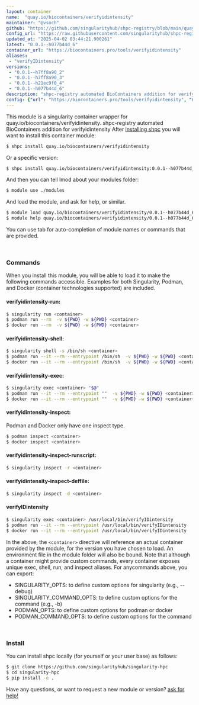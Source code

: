 ```yaml
---
layout: container
name:  "quay.io/biocontainers/verifyidintensity"
maintainer: "@vsoch"
github: "https://github.com/singularityhub/shpc-registry/blob/main/quay.io/biocontainers/verifyidintensity/container.yaml"
config_url: "https://raw.githubusercontent.com/singularityhub/shpc-registry/main/quay.io/biocontainers/verifyidintensity/container.yaml"
updated_at: "2025-04-02 03:44:21.900261"
latest: "0.0.1--h077b44d_6"
container_url: "https://biocontainers.pro/tools/verifyidintensity"
aliases:
 - "verifyIDintensity"
versions:
 - "0.0.1--h7ff8a90_2"
 - "0.0.1--h7ff8a90_3"
 - "0.0.1--h21ec9f0_4"
 - "0.0.1--h077b44d_6"
description: "shpc-registry automated BioContainers addition for verifyidintensity"
config: {"url": "https://biocontainers.pro/tools/verifyidintensity", "maintainer": "@vsoch", "description": "shpc-registry automated BioContainers addition for verifyidintensity", "latest": {"0.0.1--h077b44d_6": "sha256:5c833b60e6320aeddf7b04f2b1af40cebf30fa48349f83452b85d2b71364a13d"}, "tags": {"0.0.1--h7ff8a90_2": "sha256:bd0fd29d2513849dc3d258d99ac25235672c7be4fd49f89410cf8441a3833c65", "0.0.1--h7ff8a90_3": "sha256:6e7e98a8248d6a8cae5b13c9d77c1a8648777325461f829cae66ffb904f383c4", "0.0.1--h21ec9f0_4": "sha256:1cbf30f262ddc0ad1559b61f3ea6212b316a10ebb2078218b5907b62e5912dec", "0.0.1--h077b44d_6": "sha256:5c833b60e6320aeddf7b04f2b1af40cebf30fa48349f83452b85d2b71364a13d"}, "docker": "quay.io/biocontainers/verifyidintensity", "aliases": {"verifyIDintensity": "/usr/local/bin/verifyIDintensity"}}
---
```


This module is a singularity container wrapper for quay.io/biocontainers/verifyidintensity.
shpc-registry automated BioContainers addition for verifyidintensity
After [installing shpc](#install) you will want to install this container module:


```bash
$ shpc install quay.io/biocontainers/verifyidintensity
```

Or a specific version:

```bash
$ shpc install quay.io/biocontainers/verifyidintensity:0.0.1--h077b44d_6
```

And then you can tell lmod about your modules folder:

```bash
$ module use ./modules
```

And load the module, and ask for help, or similar.

```bash
$ module load quay.io/biocontainers/verifyidintensity/0.0.1--h077b44d_6
$ module help quay.io/biocontainers/verifyidintensity/0.0.1--h077b44d_6
```

You can use tab for auto-completion of module names or commands that are provided.

<br>

### Commands

When you install this module, you will be able to load it to make the following commands accessible.
Examples for both Singularity, Podman, and Docker (container technologies supported) are included.

#### verifyidintensity-run:

```bash
$ singularity run <container>
$ podman run --rm  -v ${PWD} -w ${PWD} <container>
$ docker run --rm  -v ${PWD} -w ${PWD} <container>
```

#### verifyidintensity-shell:

```bash
$ singularity shell -s /bin/sh <container>
$ podman run --it --rm --entrypoint /bin/sh  -v ${PWD} -w ${PWD} <container>
$ docker run --it --rm --entrypoint /bin/sh  -v ${PWD} -w ${PWD} <container>
```

#### verifyidintensity-exec:

```bash
$ singularity exec <container> "$@"
$ podman run --it --rm --entrypoint ""  -v ${PWD} -w ${PWD} <container> "$@"
$ docker run --it --rm --entrypoint ""  -v ${PWD} -w ${PWD} <container> "$@"
```

#### verifyidintensity-inspect:

Podman and Docker only have one inspect type.

```bash
$ podman inspect <container>
$ docker inspect <container>
```

#### verifyidintensity-inspect-runscript:

```bash
$ singularity inspect -r <container>
```

#### verifyidintensity-inspect-deffile:

```bash
$ singularity inspect -d <container>
```


#### verifyIDintensity

```bash
$ singularity exec <container> /usr/local/bin/verifyIDintensity
$ podman run --it --rm --entrypoint /usr/local/bin/verifyIDintensity   -v ${PWD} -w ${PWD} <container> -c " $@"
$ docker run --it --rm --entrypoint /usr/local/bin/verifyIDintensity   -v ${PWD} -w ${PWD} <container> -c " $@"
```



In the above, the `<container>` directive will reference an actual container provided
by the module, for the version you have chosen to load. An environment file in the
module folder will also be bound. Note that although a container
might provide custom commands, every container exposes unique exec, shell, run, and
inspect aliases. For anycommands above, you can export:

 - SINGULARITY_OPTS: to define custom options for singularity (e.g., --debug)
 - SINGULARITY_COMMAND_OPTS: to define custom options for the command (e.g., -b)
 - PODMAN_OPTS: to define custom options for podman or docker
 - PODMAN_COMMAND_OPTS: to define custom options for the command

<br>

### Install

You can install shpc locally (for yourself or your user base) as follows:

```bash
$ git clone https://github.com/singularityhub/singularity-hpc
$ cd singularity-hpc
$ pip install -e .
```

Have any questions, or want to request a new module or version? [ask for help!](https://github.com/singularityhub/singularity-hpc/issues)